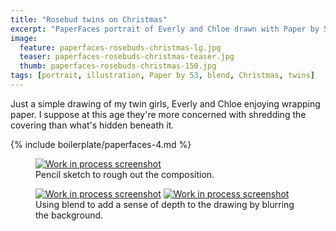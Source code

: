 ```yaml
---
title: "Rosebud twins on Christmas"
excerpt: "PaperFaces portrait of Everly and Chloe drawn with Paper by 53 on an iPad."
image: 
  feature: paperfaces-rosebuds-christmas-lg.jpg
  teaser: paperfaces-rosebuds-christmas-teaser.jpg
  thumb: paperfaces-rosebuds-christmas-150.jpg
tags: [portrait, illustration, Paper by 53, blend, Christmas, twins]
---
```


Just a simple drawing of my twin girls, Everly and Chloe enjoying wrapping paper. I suppose at this age they're more concerned with shredding the covering than what's hidden beneath it.

{% include boilerplate/paperfaces-4.md %}

<figure>
	<a href="{{ site.url }}/assets/images/paperfaces-rosebuds-christmas-process-1-lg.jpg"><img src="{{ site.url }}/assets/images/paperfaces-rosebuds-christmas-process-1-750.jpg" alt="Work in process screenshot"></a>
	<figcaption>Pencil sketch to rough out the composition.</figcaption>
</figure>

<figure class="half">
	<a href="{{ site.url }}/assets/images/paperfaces-rosebuds-christmas-process-2-lg.jpg"><img src="{{ site.url }}/assets/images/paperfaces-rosebuds-christmas-process-2-600.jpg" alt="Work in process screenshot"></a>
	<a href="{{ site.url }}/assets/images/paperfaces-rosebuds-christmas-process-3-lg.jpg"><img src="{{ site.url }}/assets/images/paperfaces-rosebuds-christmas-process-3-600.jpg" alt="Work in process screenshot"></a>
	<figcaption>Using blend to add a sense of depth to the drawing by blurring the background.</figcaption>
</figure>
